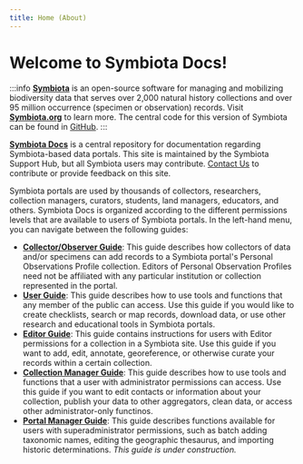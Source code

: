 ```yaml
---
title: Home (About)
---
```


# Welcome to Symbiota Docs!

:::info
**[Symbiota](https://symbiota.org/)** is an open-source software for managing and mobilizing biodiversity data that serves over 2,000 natural history collections and over 95 million occurrence (specimen or observation) records. Visit **[Symbiota.org](https://symbiota.org/)** to learn more. The central code for this version of Symbiota can be found in [GitHub](https://github.com/Symbiota/Symbiota).
:::

**[Symbiota Docs](https://symbiota.org/docs)** is a central repository for documentation regarding Symbiota-based data portals. This site is maintained by the Symbiota Support Hub, but all Symbiota users may contribute. [Contact Us](https://symbiota.org/contact-the-support-hub/) to contribute or provide feedback on this site.

Symbiota portals are used by thousands of collectors, researchers, collection managers, curators, students, land managers, educators, and others. Symbiota Docs is organized according to the different permissions levels that are available to users of Symbiota portals. In the left-hand menu, you can navigate between the following guides:
* **[Collector/Observer Guide](/docs/Collector_Observer_Guide/)**: This guide describes how collectors of data and/or specimens can add records to a Symbiota portal's Personal Observations Profile collection. Editors of Personal Observation Profiles need not be affiliated with any particular institution or collection represented in the portal.
* **[User Guide](/docs/User_Guide/)**: This guide describes how to use tools and functions that any member of the public can access. Use this guide if you would like to create checklists, search or map records, download data, or use other research and educational tools in Symbiota portals.
* **[Editor Guide](/docs/Editor_Guide/)**: This guide contains instructions for users with Editor permissions for a collection in a Symbiota site. Use this guide if you want to add, edit, annotate, georeference, or otherwise curate your records within a certain collection.
* **[Collection Manager Guide](/docs/Collection_Manager_Guide/)**: This guide describes how to use tools and functions that a user with administrator permissions can access. Use this guide if you want to edit contacts or information about your collection, publish your data to other aggregators, clean data, or access other administrator-only functinos.
* **[Portal Manager Guide](/docs/Portal_Manager_Guide/)**: This guide describes functions available for users with superadministrator permissions, such as batch adding taxonomic names, editing the geographic thesaurus, and importing historic determinations. *This guide is under construction.*